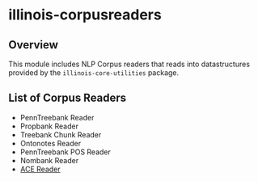 # illinois-corpusreaders

## Overview

This module includes NLP Corpus readers that reads into datastructures
provided by the `illinois-core-utilities` package.

## List of Corpus Readers
  - PennTreebank Reader
  - Propbank Reader
  - Treebank Chunk Reader
  - Ontonotes Reader
  - PennTreebank POS Reader
  - Nombank Reader
  - [ACE Reader](doc/ACEReader.md) 
